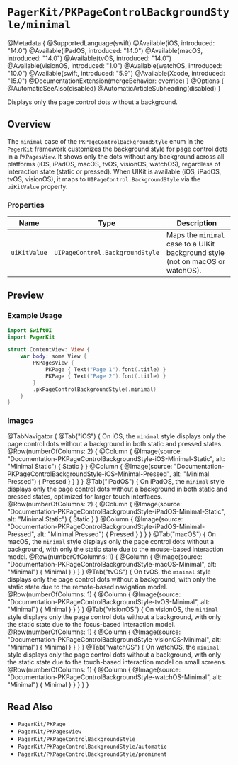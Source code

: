 # ``PagerKit/PKPageControlBackgroundStyle/minimal``

@Metadata {
    @SupportedLanguage(swift)
    @Available(iOS, introduced: "14.0")
    @Available(iPadOS, introduced: "14.0")
    @Available(macOS, introduced: "14.0")
    @Available(tvOS, introduced: "14.0")
    @Available(visionOS, introduced: "1.0")
    @Available(watchOS, introduced: "10.0")
    @Available(swift, introduced: "5.9")
    @Available(Xcode, introduced: "15.0")
    @DocumentationExtension(mergeBehavior: override)
}
@Options {
    @AutomaticSeeAlso(disabled)
    @AutomaticArticleSubheading(disabled)
}

Displays only the page control dots without a background.

## Overview

The `minimal` case of the `PKPageControlBackgroundStyle` enum in the `PagerKit` framework customizes the background style for page control dots in a `PKPagesView`. It shows only the dots without any background across all platforms (iOS, iPadOS, macOS, tvOS, visionOS, watchOS), regardless of interaction state (static or pressed). When UIKit is available (iOS, iPadOS, tvOS, visionOS), it maps to `UIPageControl.BackgroundStyle` via the `uiKitValue` property.

### Properties
| Name | Type | Description |
|------|------|-------------|
| `uiKitValue` | `UIPageControl.BackgroundStyle` | Maps the `minimal` case to a UIKit background style (not on macOS or watchOS). |

## Preview

### Example Usage
```swift
import SwiftUI
import PagerKit

struct ContentView: View {
    var body: some View {
        PKPagesView {
            PKPage { Text("Page 1").font(.title) }
            PKPage { Text("Page 2").font(.title) }
        }
        .pkPageControlBackgroundStyle(.minimal)
    }
}
```

### Images

@TabNavigator {
    @Tab("iOS") {
        On iOS, the `minimal` style displays only the page control dots without a background in both static and pressed states.
        @Row(numberOfColumns: 2) {
            @Column {
                @Image(source: "Documentation-PKPageControlBackgroundStyle-iOS-Minimal-Static", alt: "Minimal Static") {
                    Static
                }
            }
            @Column {
                @Image(source: "Documentation-PKPageControlBackgroundStyle-iOS-Minimal-Pressed", alt: "Minimal Pressed") {
                    Pressed
                }
            }
        }
    }
    @Tab("iPadOS") {
        On iPadOS, the `minimal` style displays only the page control dots without a background in both static and pressed states, optimized for larger touch interfaces.
        @Row(numberOfColumns: 2) {
            @Column {
                @Image(source: "Documentation-PKPageControlBackgroundStyle-iPadOS-Minimal-Static", alt: "Minimal Static") {
                    Static
                }
            }
            @Column {
                @Image(source: "Documentation-PKPageControlBackgroundStyle-iPadOS-Minimal-Pressed", alt: "Minimal Pressed") {
                    Pressed
                }
            }
        }
    }
    @Tab("macOS") {
        On macOS, the `minimal` style displays only the page control dots without a background, with only the static state due to the mouse-based interaction model.
        @Row(numberOfColumns: 1) {
            @Column {
                @Image(source: "Documentation-PKPageControlBackgroundStyle-macOS-Minimal", alt: "Minimal") {
                    Minimal
                }
            }
        }
    }
    @Tab("tvOS") {
        On tvOS, the `minimal` style displays only the page control dots without a background, with only the static state due to the remote-based navigation model.
        @Row(numberOfColumns: 1) {
            @Column {
                @Image(source: "Documentation-PKPageControlBackgroundStyle-tvOS-Minimal", alt: "Minimal") {
                    Minimal
                }
            }
        }
    }
    @Tab("visionOS") {
        On visionOS, the `minimal` style displays only the page control dots without a background, with only the static state due to the focus-based interaction model.
        @Row(numberOfColumns: 1) {
            @Column {
                @Image(source: "Documentation-PKPageControlBackgroundStyle-visionOS-Minimal", alt: "Minimal") {
                    Minimal
                }
            }
        }
    }
    @Tab("watchOS") {
        On watchOS, the `minimal` style displays only the page control dots without a background, with only the static state due to the touch-based interaction model on small screens.
        @Row(numberOfColumns: 1) {
            @Column {
                @Image(source: "Documentation-PKPageControlBackgroundStyle-watchOS-Minimal", alt: "Minimal") {
                    Minimal
                }
            }
        }
    }
}

## Read Also
- ``PagerKit/PKPage``
- ``PagerKit/PKPagesView``
- ``PagerKit/PKPageControlBackgroundStyle``
- ``PagerKit/PKPageControlBackgroundStyle/automatic``
- ``PagerKit/PKPageControlBackgroundStyle/prominent``

